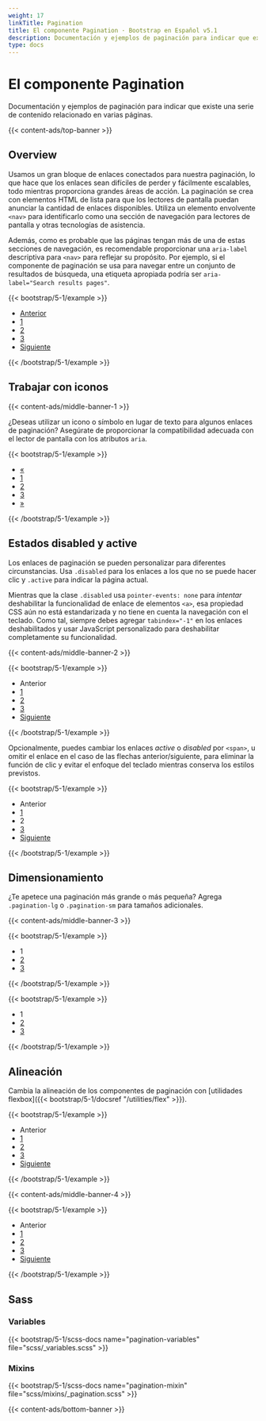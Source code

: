 ```yaml
---
weight: 17
linkTitle: Pagination
title: El componente Pagination · Bootstrap en Español v5.1
description: Documentación y ejemplos de paginación para indicar que existe una serie de contenido relacionado en varias páginas.
type: docs
---
```


# El componente Pagination

Documentación y ejemplos de paginación para indicar que existe una serie de contenido relacionado en varias páginas.

{{< content-ads/top-banner >}}

## Overview

Usamos un gran bloque de enlaces conectados para nuestra paginación, lo que hace que los enlaces sean difíciles de perder y fácilmente escalables, todo mientras proporciona grandes áreas de acción. La paginación se crea con elementos HTML de lista para que los lectores de pantalla puedan anunciar la cantidad de enlaces disponibles. Utiliza un elemento envolvente `<nav>` para identificarlo como una sección de navegación para lectores de pantalla y otras tecnologías de asistencia.

Además, como es probable que las páginas tengan más de una de estas secciones de navegación, es recomendable proporcionar una `aria-label` descriptiva para `<nav>` para reflejar su propósito. Por ejemplo, si el componente de paginación se usa para navegar entre un conjunto de resultados de búsqueda, una etiqueta apropiada podría ser `aria-label="Search results pages"`.

{{< bootstrap/5-1/example >}}
<nav aria-label="Page navigation example">
  <ul class="pagination">
    <li class="page-item"><a class="page-link" href="#">Anterior</a></li>
    <li class="page-item"><a class="page-link" href="#">1</a></li>
    <li class="page-item"><a class="page-link" href="#">2</a></li>
    <li class="page-item"><a class="page-link" href="#">3</a></li>
    <li class="page-item"><a class="page-link" href="#">Siguiente</a></li>
  </ul>
</nav>
{{< /bootstrap/5-1/example >}}

## Trabajar con iconos

{{< content-ads/middle-banner-1 >}}

¿Deseas utilizar un icono o símbolo en lugar de texto para algunos enlaces de paginación? Asegúrate de proporcionar la compatibilidad adecuada con el lector de pantalla con los atributos `aria`.

{{< bootstrap/5-1/example >}}
<nav aria-label="Page navigation example">
  <ul class="pagination">
    <li class="page-item">
      <a class="page-link" href="#" aria-label="Previous">
        <span aria-hidden="true">&laquo;</span>
      </a>
    </li>
    <li class="page-item"><a class="page-link" href="#">1</a></li>
    <li class="page-item"><a class="page-link" href="#">2</a></li>
    <li class="page-item"><a class="page-link" href="#">3</a></li>
    <li class="page-item">
      <a class="page-link" href="#" aria-label="Next">
        <span aria-hidden="true">&raquo;</span>
      </a>
    </li>
  </ul>
</nav>
{{< /bootstrap/5-1/example >}}

## Estados disabled y active

Los enlaces de paginación se pueden personalizar para diferentes circunstancias. Usa `.disabled` para los enlaces a los que no se puede hacer clic y `.active` para indicar la página actual.

Mientras que la clase `.disabled` usa `pointer-events: none` para _intentar_ deshabilitar la funcionalidad de enlace de elementos `<a>`, esa propiedad CSS aún no está estandarizada y no tiene en cuenta la navegación con el teclado. Como tal, siempre debes agregar `tabindex="-1"` en los enlaces deshabilitados y usar JavaScript personalizado para deshabilitar completamente su funcionalidad.

{{< content-ads/middle-banner-2 >}}

{{< bootstrap/5-1/example >}}
<nav aria-label="...">
  <ul class="pagination">
    <li class="page-item disabled">
      <a class="page-link">Anterior</a>
    </li>
    <li class="page-item"><a class="page-link" href="#">1</a></li>
    <li class="page-item active" aria-current="page">
      <a class="page-link" href="#">2</a>
    </li>
    <li class="page-item"><a class="page-link" href="#">3</a></li>
    <li class="page-item">
      <a class="page-link" href="#">Siguiente</a>
    </li>
  </ul>
</nav>
{{< /bootstrap/5-1/example >}}

Opcionalmente, puedes cambiar los enlaces *active* o *disabled* por `<span>`, u omitir el enlace en el caso de las flechas anterior/siguiente, para eliminar la función de clic y evitar el enfoque del teclado mientras conserva los estilos previstos.

{{< bootstrap/5-1/example >}}
<nav aria-label="...">
  <ul class="pagination">
    <li class="page-item disabled">
      <span class="page-link">Anterior</span>
    </li>
    <li class="page-item"><a class="page-link" href="#">1</a></li>
    <li class="page-item active" aria-current="page">
      <span class="page-link">2</span>
    </li>
    <li class="page-item"><a class="page-link" href="#">3</a></li>
    <li class="page-item">
      <a class="page-link" href="#">Siguiente</a>
    </li>
  </ul>
</nav>
{{< /bootstrap/5-1/example >}}

## Dimensionamiento

¿Te apetece una paginación más grande o más pequeña? Agrega `.pagination-lg` o `.pagination-sm` para tamaños adicionales.

{{< content-ads/middle-banner-3 >}}

{{< bootstrap/5-1/example >}}
<nav aria-label="...">
  <ul class="pagination pagination-lg">
    <li class="page-item active" aria-current="page">
      <span class="page-link">1</span>
    </li>
    <li class="page-item"><a class="page-link" href="#">2</a></li>
    <li class="page-item"><a class="page-link" href="#">3</a></li>
  </ul>
</nav>
{{< /bootstrap/5-1/example >}}

{{< bootstrap/5-1/example >}}
<nav aria-label="...">
  <ul class="pagination pagination-sm">
    <li class="page-item active" aria-current="page">
      <span class="page-link">1</span>
    </li>
    <li class="page-item"><a class="page-link" href="#">2</a></li>
    <li class="page-item"><a class="page-link" href="#">3</a></li>
  </ul>
</nav>
{{< /bootstrap/5-1/example >}}

## Alineación

Cambia la alineación de los componentes de paginación con [utilidades flexbox]({{< bootstrap/5-1/docsref "/utilities/flex" >}}).

{{< bootstrap/5-1/example >}}
<nav aria-label="Page navigation example">
  <ul class="pagination justify-content-center">
    <li class="page-item disabled">
      <a class="page-link">Anterior</a>
    </li>
    <li class="page-item"><a class="page-link" href="#">1</a></li>
    <li class="page-item"><a class="page-link" href="#">2</a></li>
    <li class="page-item"><a class="page-link" href="#">3</a></li>
    <li class="page-item">
      <a class="page-link" href="#">Siguiente</a>
    </li>
  </ul>
</nav>
{{< /bootstrap/5-1/example >}}

{{< content-ads/middle-banner-4 >}}

{{< bootstrap/5-1/example >}}
<nav aria-label="Page navigation example">
  <ul class="pagination justify-content-end">
    <li class="page-item disabled">
      <a class="page-link">Anterior</a>
    </li>
    <li class="page-item"><a class="page-link" href="#">1</a></li>
    <li class="page-item"><a class="page-link" href="#">2</a></li>
    <li class="page-item"><a class="page-link" href="#">3</a></li>
    <li class="page-item">
      <a class="page-link" href="#">Siguiente</a>
    </li>
  </ul>
</nav>
{{< /bootstrap/5-1/example >}}

## Sass

### Variables

{{< bootstrap/5-1/scss-docs name="pagination-variables" file="scss/_variables.scss" >}}

### Mixins

{{< bootstrap/5-1/scss-docs name="pagination-mixin" file="scss/mixins/_pagination.scss" >}}

{{< content-ads/bottom-banner >}}
